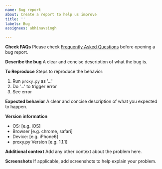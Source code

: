 ```yaml
---
name: Bug report
about: Create a report to help us improve
title: ''
labels: Bug
assignees: abhinavsingh

---
```


**Check FAQs**
Please check [Frequently Asked Questions](https://github.com/abhinavsingh/proxy.py#frequently-asked-questions)
before opening a bug report.

**Describe the bug**
A clear and concise description of what the bug is.

**To Reproduce**
Steps to reproduce the behavior:
1. Run `proxy.py` as '...'
2. Do '...' to trigger error
4. See error

**Expected behavior**
A clear and concise description of what you expected to happen.

**Version information**
 - OS: [e.g. iOS]
 - Browser [e.g. chrome, safari]
 - Device: [e.g. iPhone6]
 - proxy.py Version [e.g. 1.1.1]

**Additional context**
Add any other context about the problem here.

**Screenshots**
If applicable, add screenshots to help explain your problem.
